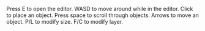 Press E to open the editor. WASD to move around while in the editor. Click to place an object. Press space to scroll through objects. Arrows to move an object. P/L to modify size. F/C to modify layer. 
